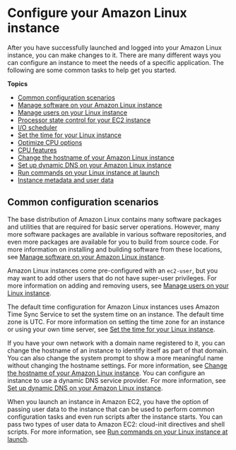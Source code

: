 # Configure your Amazon Linux instance<a name="Configure_Instance"></a>

After you have successfully launched and logged into your Amazon Linux instance, you can make changes to it\. There are many different ways you can configure an instance to meet the needs of a specific application\. The following are some common tasks to help get you started\.

**Topics**
+ [Common configuration scenarios](#configuration-scenarios)
+ [Manage software on your Amazon Linux instance](managing-software.md)
+ [Manage users on your Linux instance](managing-users.md)
+ [Processor state control for your EC2 instance](processor_state_control.md)
+ [I/O scheduler](io-scheduler.md)
+ [Set the time for your Linux instance](set-time.md)
+ [Optimize CPU options](instance-optimize-cpu.md)
+ [CPU features](cpu-features.md)
+ [Change the hostname of your Amazon Linux instance](set-hostname.md)
+ [Set up dynamic DNS on your Amazon Linux instance](dynamic-dns.md)
+ [Run commands on your Linux instance at launch](user-data.md)
+ [Instance metadata and user data](ec2-instance-metadata.md)

## Common configuration scenarios<a name="configuration-scenarios"></a>

The base distribution of Amazon Linux contains many software packages and utilities that are required for basic server operations\. However, many more software packages are available in various software repositories, and even more packages are available for you to build from source code\. For more information on installing and building software from these locations, see [Manage software on your Amazon Linux instance](managing-software.md)\.

Amazon Linux instances come pre\-configured with an `ec2-user`, but you may want to add other users that do not have super\-user privileges\. For more information on adding and removing users, see [Manage users on your Linux instance](managing-users.md)\.

The default time configuration for Amazon Linux instances uses Amazon Time Sync Service to set the system time on an instance\. The default time zone is UTC\. For more information on setting the time zone for an instance or using your own time server, see [Set the time for your Linux instance](set-time.md)\.

If you have your own network with a domain name registered to it, you can change the hostname of an instance to identify itself as part of that domain\. You can also change the system prompt to show a more meaningful name without changing the hostname settings\. For more information, see [Change the hostname of your Amazon Linux instance](set-hostname.md)\. You can configure an instance to use a dynamic DNS service provider\. For more information, see [Set up dynamic DNS on your Amazon Linux instance](dynamic-dns.md)\.

When you launch an instance in Amazon EC2, you have the option of passing user data to the instance that can be used to perform common configuration tasks and even run scripts after the instance starts\. You can pass two types of user data to Amazon EC2: cloud\-init directives and shell scripts\. For more information, see [Run commands on your Linux instance at launch](user-data.md)\.